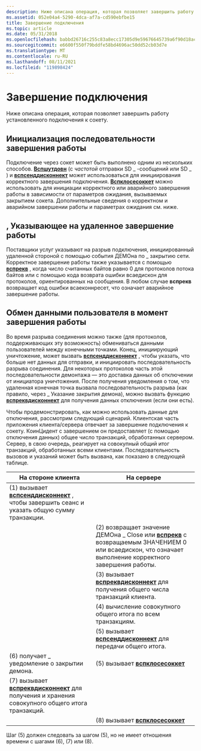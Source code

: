 ```yaml
---
description: Ниже описана операция, которая позволяет завершить работу установленного подключения к сокету.
ms.assetid: 052e04a4-5290-4dca-af7a-cd590ebfbe15
title: Завершение подключения
ms.topic: article
ms.date: 05/31/2018
ms.openlocfilehash: babbd26716c255c83a8ecc17305d9e59676645739a6f90d18ac72b5bcda49241
ms.sourcegitcommit: e6600f550f79bddfe58bd4696ac50dd52cb03d7e
ms.translationtype: MT
ms.contentlocale: ru-RU
ms.lasthandoff: 08/11/2021
ms.locfileid: "119898424"
---
```

# <a name="connection-shutdown"></a>Завершение подключения

Ниже описана операция, которая позволяет завершить работу установленного подключения к сокету.

## <a name="initiating-shutdown-sequence"></a>Инициализация последовательности завершения работы

Подключение через сокет может быть выполнено одним из нескольких способов. [**Вспшутдовн**](/previous-versions/windows/desktop/legacy/ms742294(v=vs.85)) (с *частотой* отправки SD \_ -сообщений или SD \_ ) и [**вспсенддисконнект**](/previous-versions/windows/desktop/legacy/ms742290(v=vs.85)) может использоваться для инициирования корректного завершения подключения. [**Вспклосесоккет**](/previous-versions/windows/hardware/network/ff566273(v=vs.85)) можно использовать для инициации корректного или аварийного завершения работы в зависимости от параметров ожидания, вызываемых закрытием сокета. Дополнительные сведения о корректном и аварийном завершении работы и параметрах ожидания см. ниже.

## <a name="indicating-remote-shutdown"></a>, Указывающее на удаленное завершение работы

Поставщики услуг указывают на разрыв подключения, инициированный удаленной стороной с помощью события ДЕМОна по \_ закрытию сети. Корректное завершение работы также указывается с помощью [**вспрекв**](/previous-versions/windows/hardware/network/ff566309(v=vs.85)) , когда число считанных байтов равно 0 для протоколов потока байтов или с помощью кода возврата ошибки всаедискон для протоколов, ориентированных на сообщения. В любом случае **вспрекв** возвращает код ошибки всаеконнресет, что означает аварийное завершение работы.

## <a name="exchanging-user-data-at-shutdown-time"></a>Обмен данными пользователя в момент завершения работы

Во время разрыва соединения можно также (для протоколов, поддерживающих эту возможность) обмениваться данными пользователей между конечными точками. Конец, инициирующий уничтожение, может вызвать [**вспсенддисконнект**](/previous-versions/windows/desktop/legacy/ms742290(v=vs.85)) , чтобы указать, что больше нет данных для отправки, и инициировать последовательность разрыва соединения. Для некоторых протоколов часть этой последовательности демонтажа — это доставка данных об отключении от инициатора уничтожения. После получения уведомления о том, что удаленная конечная точка вызвала последовательность разрыва (как правило, через \_ Указание закрытия демона), можно вызвать функцию [**вспреквдисконнект**](/previous-versions/windows/desktop/legacy/ms742285(v=vs.85)) для получения данных отключения (если они есть).

Чтобы продемонстрировать, как можно использовать данные для отключения, рассмотрим следующий сценарий. Клиентская часть приложения клиента/сервера отвечает за завершение подключения к сокету. КоинЦидент с завершением он предоставляет (с помощью отключения данных) общее число транзакций, обработанных сервером. Сервер, в свою очередь, реагирует на совокупный общий итог транзакций, обработанных всеми клиентами. Последовательность вызовов и указаний может быть вызвана, как показано в следующей таблице.

| На стороне клиента                                                                                                               | На сервере                                                                                                                             |
|---------------------------------------------------------------------------------------------------------------------------|-----------------------------------------------------------------------------------------------------------------------------------------|
| (1) вызывает [**вспсенддисконнект**](/previous-versions/windows/desktop/legacy/ms742290(v=vs.85)) , чтобы завершить сеанс и указать общую сумму транзакции.            |                                                                                                                                         |
|                                                                                                                           | (2) возвращает значение ДЕМОна \_ Close или [**вспрекв**](/previous-versions/windows/hardware/network/ff566309(v=vs.85)) с возвращаемым ЗНАЧЕНИЕМ 0 или всаедискон, что означает выполнение корректного завершения работы. |
|                                                                                                                           | (3) вызывает [**вспреквдисконнект**](/previous-versions/windows/desktop/legacy/ms742285(v=vs.85)) для получения общего числа транзакций клиента.                                         |
|                                                                                                                           | (4) вычисление совокупного общего итога по всем транзакциям.                                                                                |
|                                                                                                                           | (5) вызывает [**вспсенддисконнект**](/previous-versions/windows/desktop/legacy/ms742290(v=vs.85)) для передачи общего итога.                                                   |
| (6) получает \_ уведомление о закрытии демона.                                                                                        | (5) вызывает [ **вспклосесоккет**](/previous-versions/windows/hardware/network/ff566273(v=vs.85))                                                                                 |
| (7) вызывает [**вспреквдисконнект**](/previous-versions/windows/desktop/legacy/ms742285(v=vs.85)) для получения и хранения совокупного общего итога транзакций. |                                                                                                                                         |
|                                                                                                                           | (8) вызывает [ **вспклосесоккет**](/previous-versions/windows/hardware/network/ff566273(v=vs.85))                                                                                  |



 

Шаг (5) должен следовать за шагом (5), но не имеет отношения времени с шагами (6), (7) или (8).

 

 
